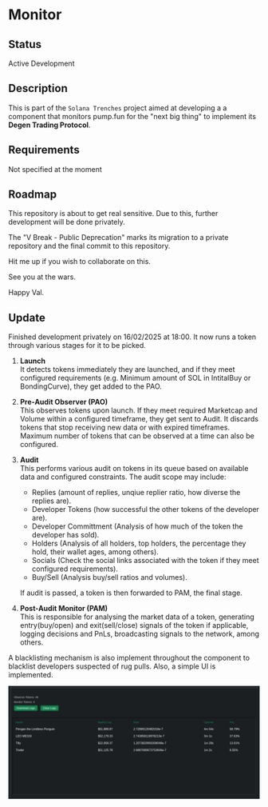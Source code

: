 # Monitor

## Status

Active Development

## Description

This is part of the `Solana Trenches` project aimed at developing a a component that monitors pump.fun for the "next big thing" to implement its **Degen Trading Protocol**.

## Requirements

Not specified at the moment


## Roadmap

This repository is about to get real sensitive. Due to this, further development will be done privately.

The "V Break - Public Deprecation" marks its migration to a private repository and the final commit to this repository.

Hit me up if you wish to collaborate on this.

See you at the wars.

Happy Val.

## Update

Finished development privately on 16/02/2025 at 18:00. It now runs a token through various stages for it to be picked.

1. **Launch**  
    It detects tokens immediately they are launched, and if they meet configured requirements (e.g. Minimum amount of SOL in IntitalBuy or BondingCurve), they get added to the PAO.

2. **Pre-Audit Observer (PAO)**  
    This observes tokens upon launch. If they meet required Marketcap and Volume within a configured timeframe, they get sent to Audit. It discards tokens that stop receiving new data or with expired timeframes. Maximum number of tokens that can be observed at a time can also be configured.

3. **Audit**  
    This performs various audit on tokens in its queue based on available data and configured constraints. The audit scope may include:  
    - Replies (amount of replies, unqiue replier ratio, how diverse the replies are). 
    - Developer Tokens (how successful the other tokens of the developer are).
    - Developer Committment (Analysis of how much of the token the developer has sold). 
    - Holders (Analysis of all holders, top holders, the percentage they hold, their wallet ages, among others).
    - Socials (Check the social links associated with the token if they meet configured requirements).
    - Buy/Sell (Analysis buy/sell ratios and volumes).

    If audit is passed, a token is then forwarded to PAM, the final stage.

4. **Post-Audit Monitor (PAM)**  
    This is responsible for analysing the market data of a token, generating entry(buy/open) and exit(sell/close) signals of the token if applicable, logging decisions and PnLs, broadcasting signals to the network, among others.

A blacklisting mechanism is also implement throughout the component to blacklist developers suspected of rug pulls. Also, a simple UI is implemented.

![UI Screenshot](./img/PFSCAN_UI.png "UI Screenshot")